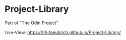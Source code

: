 # Project-Library

Part of "The Odin Project"

Live-View:
https://till-taeubrich.github.io/Project-Library/

